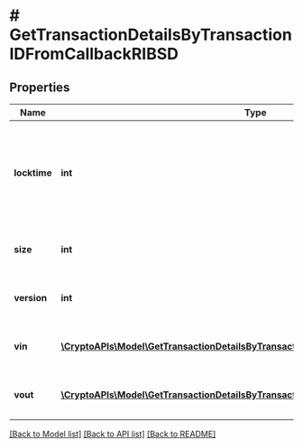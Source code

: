 # # GetTransactionDetailsByTransactionIDFromCallbackRIBSD

## Properties

Name | Type | Description | Notes
------------ | ------------- | ------------- | -------------
**locktime** | **int** | Represents the time at which a particular transaction can be added to the blockchain. |
**size** | **int** | Represents the total size of this transaction. |
**version** | **int** | Represents transaction version number. |
**vin** | [**\CryptoAPIs\Model\GetTransactionDetailsByTransactionIDFromCallbackRIBSDVinInner[]**](GetTransactionDetailsByTransactionIDFromCallbackRIBSDVinInner.md) | Represents the transaction inputs. |
**vout** | [**\CryptoAPIs\Model\GetTransactionDetailsByTransactionIDRIBSD2VoutInner[]**](GetTransactionDetailsByTransactionIDRIBSD2VoutInner.md) | Represents the transaction outputs. |

[[Back to Model list]](../../README.md#models) [[Back to API list]](../../README.md#endpoints) [[Back to README]](../../README.md)
